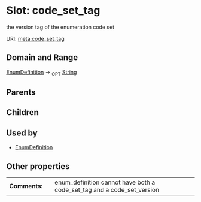 
# Slot: code_set_tag


the version tag of the enumeration code set

URI: [meta:code_set_tag](https://w3id.org/biolink/biolinkml/meta/code_set_tag)


## Domain and Range

[EnumDefinition](EnumDefinition.md) ->  <sub>OPT</sub> [String](types/String.md)

## Parents


## Children


## Used by

 * [EnumDefinition](EnumDefinition.md)

## Other properties

|  |  |  |
| --- | --- | --- |
| **Comments:** | | enum_definition cannot have both a code_set_tag and a code_set_version |

